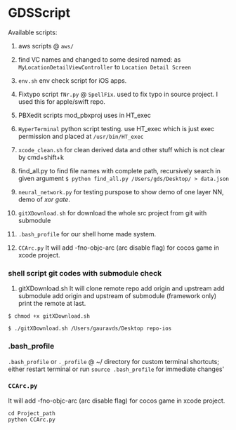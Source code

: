 # GDSScript

Available scripts:

1. aws scripts @ `aws/`

1. find VC names and changed to some desired named: as `MyLocationDetailViewController` to `Location Detail Screen`

1. `env.sh` env check script for iOS apps.

1. Fixtypo script  `fNr.py` @ `SpellFix`. used to fix typo in source project. I used this for apple/swift repo.

1. PBXedit scripts mod_pbxproj uses in HT_exec

1. `HyperTerminal` python script testing. use HT_exec which is just exec permission and placed at  `/usr/bin/HT_exec`

1. `xcode_clean.sh` for clean derived data and other stuff which is not clear by cmd+shift+k

1. find_all.py to find file names with complete path, recursively search in given argument `$ python find_all.py /Users/gds/Desktop/ > data.json`

1. `neural_network.py` for testing purspose to show demo of one layer NN, demo of *xor gate*.

1. `gitXDownload.sh` for download the whole src project from git with submodule

1. `.bash_profile` for our shell home made system.

1. `CCArc.py` It will add -fno-objc-arc (arc disable flag) for cocos game in xcode project.

### shell script git codes with submodule check

1. gitXDownload.sh
It will clone remote repo
add origin and upstream
add submodule
add origin and upstream of submodule (framework only)
print the remote at last.

  `$ chmod +x gitXDownload.sh`

  `$ ./gitXDownload.sh /Users/gauravds/Desktop repo-ios`

### .bash_profile
 `.bash_profile` or `._profile` @ ~/ directory for custom terminal shortcuts; either restart terminal or run `source .bash_profile` for immediate changes'

### `CCArc.py`

  It will add -fno-objc-arc (arc disable flag) for cocos game in xcode project.
  ```
  cd Project_path
  python CCArc.py
  ```
